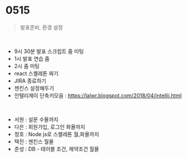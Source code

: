 # 0515

> 발표준비, 환경 설정

<br/>

* 9시 30분 발표 스크립트 줌 미팅
* 1시 발표 연습 줌
* 2시 줌 미팅
* react 스켈레톤 짜기
* JIRA 종료하기
* 젠킨스 설정해두기
* 인텔리제이 단축키모음 :  https://lalwr.blogspot.com/2018/04/intellij.html

<br/>

* 서원 : 설문 수욜까지
* 다은 : 회원가입, 로그인 화욜까지
* 정호 : Node js로 스켈레톤 월,화욜까지
* 택진 : 젠킨스 월욜
* 준성 : DB - 테이블 조건, 제약조건 월욜